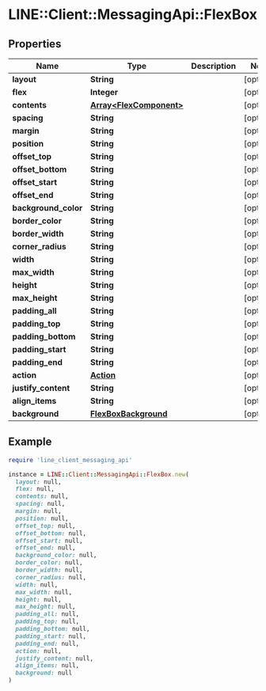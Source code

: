 # LINE::Client::MessagingApi::FlexBox

## Properties

| Name | Type | Description | Notes |
| ---- | ---- | ----------- | ----- |
| **layout** | **String** |  | [optional] |
| **flex** | **Integer** |  | [optional] |
| **contents** | [**Array&lt;FlexComponent&gt;**](FlexComponent.md) |  | [optional] |
| **spacing** | **String** |  | [optional] |
| **margin** | **String** |  | [optional] |
| **position** | **String** |  | [optional] |
| **offset_top** | **String** |  | [optional] |
| **offset_bottom** | **String** |  | [optional] |
| **offset_start** | **String** |  | [optional] |
| **offset_end** | **String** |  | [optional] |
| **background_color** | **String** |  | [optional] |
| **border_color** | **String** |  | [optional] |
| **border_width** | **String** |  | [optional] |
| **corner_radius** | **String** |  | [optional] |
| **width** | **String** |  | [optional] |
| **max_width** | **String** |  | [optional] |
| **height** | **String** |  | [optional] |
| **max_height** | **String** |  | [optional] |
| **padding_all** | **String** |  | [optional] |
| **padding_top** | **String** |  | [optional] |
| **padding_bottom** | **String** |  | [optional] |
| **padding_start** | **String** |  | [optional] |
| **padding_end** | **String** |  | [optional] |
| **action** | [**Action**](Action.md) |  | [optional] |
| **justify_content** | **String** |  | [optional] |
| **align_items** | **String** |  | [optional] |
| **background** | [**FlexBoxBackground**](FlexBoxBackground.md) |  | [optional] |

## Example

```ruby
require 'line_client_messaging_api'

instance = LINE::Client::MessagingApi::FlexBox.new(
  layout: null,
  flex: null,
  contents: null,
  spacing: null,
  margin: null,
  position: null,
  offset_top: null,
  offset_bottom: null,
  offset_start: null,
  offset_end: null,
  background_color: null,
  border_color: null,
  border_width: null,
  corner_radius: null,
  width: null,
  max_width: null,
  height: null,
  max_height: null,
  padding_all: null,
  padding_top: null,
  padding_bottom: null,
  padding_start: null,
  padding_end: null,
  action: null,
  justify_content: null,
  align_items: null,
  background: null
)
```


